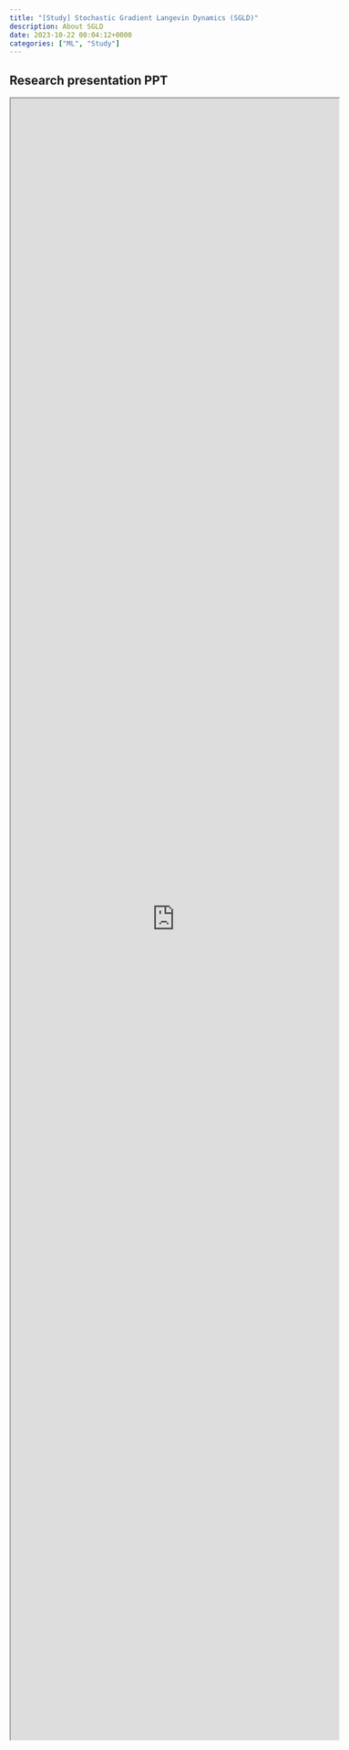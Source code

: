 ```yaml
---
title: "[Study] Stochastic Gradient Langevin Dynamics (SGLD)" 
description: About SGLD
date: 2023-10-22 00:04:12+0000
categories: ["ML", "Study"]
---
```



## Research presentation PPT 

<iframe src="https://kaistackr-my.sharepoint.com/personal/krait_kaist_ac_kr/_layouts/15/Doc.aspx?sourcedoc={25b8cbfa-3b3e-49de-8d58-a9df72ba1a69}&amp;action=embedview&amp;wdAr=1.7777777777777777" style="display:block; width:60vw; height: 72vh"></iframe>
